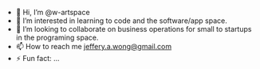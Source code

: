 - 👋 Hi, I’m @w-artspace
- 👀 I’m interested in learning to code and the software/app space.
- 💞️ I’m looking to collaborate on business operations for small to startups in the programing space.
- 📫 How to reach me jeffery.a.wong@gmail.com
- ⚡ Fun fact: ...

<!---
w-artspace/w-artspace is a ✨ special ✨ repository because its `README.md` (this file) appears on your GitHub profile.
You can click the Preview link to take a look at your changes.
--->
